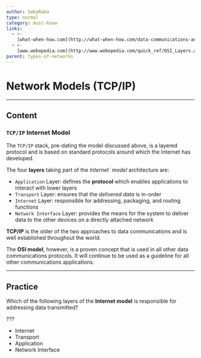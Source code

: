 ```yaml
---
author: SebaRaba
type: normal
category: must-know
links:
  - >-
    [what-when-how.com](http://what-when-how.com/data-communications-and-networking/network-models-data-communications-and-networking/){website}
  - >-
    [www.webopedia.com](http://www.webopedia.com/quick_ref/OSI_Layers.asp){website}
parent: types-of-networks
---
```


# Network Models (TCP/IP)


---

## Content

### `TCP/IP` Internet Model

The `TCP/IP` stack, pre-dating the model discussed above, is a layered protocol and is based on standard protocols around which the Internet has developed.

The four **layers** taking part of the *Internet` model* architecture are:

* `Application` Layer: defines the **protocol** which enables applications to interact with lower layers
* `Transport` Layer: ensures that the *delivered data* is in-order
* `Internet` Layer: responsible for addressing, packaging, and routing functions
* `Network Interface` Layer: provides the means for the system to deliver data to the other devices on a directly attached network

**TCP/IP** is the older of the two approaches to data communications and is well established throughout the world.

 The **OSI model**, however, is a proven concept that is used in all other data communications protocols. It will continue to be used as a guideline for all other communications applications.


---

## Practice

Which of the following layers of the **Internet model** is responsible for addressing data transmitted?

???

* Internet
* Transport
* Application
* Network Interface
